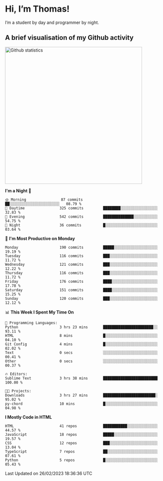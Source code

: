 # Hi, I’m Thomas!
I’m a student by day and programmer by night.

## A brief visualisation of my Github activity

<img title="My Github statistics" alt="Github statistics" width="450px" src="https://github-readme-stats.vercel.app/api?username=thomasrettig&show_icons=true&include_all_commits=true&count_private=true&&hide=issues&theme=tokyonight&border_radius=6px"/>

<!--START_SECTION:waka-->
**I'm a Night 🦉** 

```text
🌞 Morning                87 commits          ██░░░░░░░░░░░░░░░░░░░░░░░   08.79 % 
🌆 Daytime                325 commits         ████████░░░░░░░░░░░░░░░░░   32.83 % 
🌃 Evening                542 commits         ██████████████░░░░░░░░░░░   54.75 % 
🌙 Night                  36 commits          █░░░░░░░░░░░░░░░░░░░░░░░░   03.64 % 
```
📅 **I'm Most Productive on Monday** 

```text
Monday                   190 commits         █████░░░░░░░░░░░░░░░░░░░░   19.19 % 
Tuesday                  116 commits         ███░░░░░░░░░░░░░░░░░░░░░░   11.72 % 
Wednesday                121 commits         ███░░░░░░░░░░░░░░░░░░░░░░   12.22 % 
Thursday                 116 commits         ███░░░░░░░░░░░░░░░░░░░░░░   11.72 % 
Friday                   176 commits         ████░░░░░░░░░░░░░░░░░░░░░   17.78 % 
Saturday                 151 commits         ████░░░░░░░░░░░░░░░░░░░░░   15.25 % 
Sunday                   120 commits         ███░░░░░░░░░░░░░░░░░░░░░░   12.12 % 
```


📊 **This Week I Spent My Time On** 

```text
💬 Programming Languages: 
Python                   3 hrs 23 mins       ███████████████████████░░   93.11 % 
HTML                     8 mins              █░░░░░░░░░░░░░░░░░░░░░░░░   04.10 % 
Git Config               4 mins              █░░░░░░░░░░░░░░░░░░░░░░░░   02.02 % 
Text                     0 secs              ░░░░░░░░░░░░░░░░░░░░░░░░░   00.41 % 
Other                    0 secs              ░░░░░░░░░░░░░░░░░░░░░░░░░   00.37 % 

🔥 Editors: 
Sublime Text             3 hrs 38 mins       █████████████████████████   100.00 % 

🐱‍💻 Projects: 
Downloads                3 hrs 27 mins       ████████████████████████░   95.02 % 
py-chord                 10 mins             █░░░░░░░░░░░░░░░░░░░░░░░░   04.98 % 
```

**I Mostly Code in HTML** 

```text
HTML                     41 repos            ███████████░░░░░░░░░░░░░░   44.57 % 
JavaScript               18 repos            █████░░░░░░░░░░░░░░░░░░░░   19.57 % 
CSS                      12 repos            ███░░░░░░░░░░░░░░░░░░░░░░   13.04 % 
TypeScript               7 repos             ██░░░░░░░░░░░░░░░░░░░░░░░   07.61 % 
Python                   5 repos             █░░░░░░░░░░░░░░░░░░░░░░░░   05.43 % 
```




 Last Updated on 26/02/2023 18:36:36 UTC
<!--END_SECTION:waka-->
